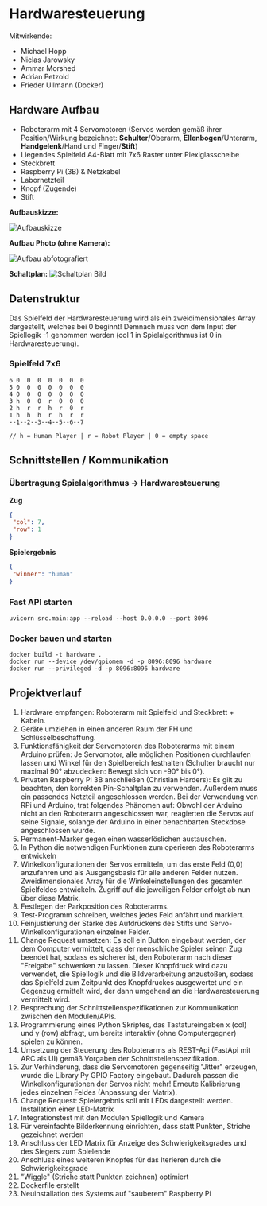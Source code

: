 # Hardwaresteuerung
Mitwirkende:
- Michael Hopp
- Niclas Jarowsky
- Ammar Morshed
- Adrian Petzold
- Frieder Ullmann (Docker)

## Hardware Aufbau
- Roboterarm mit 4 Servomotoren (Servos werden gemäß ihrer Position/Wirkung bezeichnet: **Schulter**/Oberarm, **Ellenbogen**/Unterarm, **Handgelenk**/Hand und Finger/**Stift**)
- Liegendes Spielfeld A4-Blatt mit 7x6 Raster unter Plexiglasscheibe
- Steckbrett
- Raspberry Pi (3B) & Netzkabel
- Labornetzteil
- Knopf (Zugende)
- Stift

**Aufbauskizze:**

![Aufbauskizze](/assets/images/Aufbau%20Skizze.png)

**Aufbau Photo (ohne Kamera):**

![Aufbau abfotografiert](/assets/images/Robotik%20Roboarm%20Aufbau.jpeg)


**Schaltplan:**
![Schaltplan Bild](/assets/images/Schaltplan_Robotik_Pi4_Steckplatine.png)

## Datenstruktur
Das Spielfeld der Hardwaresteuerung wird als ein zweidimensionales Array dargestellt, welches bei 0 beginnt! Demnach muss von dem Input der Spiellogik -1 genommen werden (col 1 in Spielalgorithmus ist 0 in Hardwaresteuerung).

### Spielfeld 7x6
```
6 0  0  0  0  0  0  0
5 0  0  0  0  0  0  0
4 0  0  0  0  0  0  0
3 h  0  0  r  0  0  0
2 h  r  r  h  r  0  r
1 h  h  h  r  h  r  r
--1--2--3--4--5--6--7

// h = Human Player | r = Robot Player | 0 = empty space
```

## Schnittstellen / Kommunikation

### Übertragung Spielalgorithmus -> Hardwaresteuerung
**Zug**
```json
{
 "col": 7,
 "row": 1
}
```
**Spielergebnis**
```json
{
 "winner": "human"
}
```

### Fast API starten
```commandline
uvicorn src.main:app --reload --host 0.0.0.0 --port 8096
```

### Docker bauen und starten
```commandline
docker build -t hardware .
docker run --device /dev/gpiomem -d -p 8096:8096 hardware
docker run --privileged -d -p 8096:8096 hardware
```

## Projektverlauf
1. Hardware empfangen: Roboterarm mit Spielfeld und Steckbrett + Kabeln.
2. Geräte umziehen in einen anderen Raum der FH und Schlüsselbeschaffung.
3. Funktionsfähigkeit der Servomotoren des Roboterarms mit einem Arduino prüfen: Je Servomotor, alle möglichen Positionen durchlaufen lassen und Winkel für den Spielbereich festhalten (Schulter braucht nur maximal 90° abzudecken: Bewegt sich von -90° bis 0°).
4. Privaten Raspberry Pi 3B anschließen (Christian Harders): Es gilt zu beachten, den korrekten Pin-Schaltplan zu verwenden. Außerdem muss ein passendes Netzteil angeschlossen werden. Bei der Verwendung von RPi und Arduino, trat folgendes Phänomen auf: Obwohl der Arduino nicht an den Roboterarm angeschlossen war, reagierten die Servos auf seine Signale, solange der Arduino in einer benachbarten Steckdose angeschlossen wurde.
5. Permanent-Marker gegen einen wasserlöslichen austauschen.
6. In Python die notwendigen Funktionen zum operieren des Roboterarms entwickeln
7. Winkelkonfigurationen der Servos ermitteln, um das erste Feld (0,0) anzufahren und als Ausgangsbasis für alle anderen Felder nutzen. Zweidimensionales Array für die Winkeleinstellungen des gesamten Spielfeldes entwickeln. Zugriff auf die jeweiligen Felder erfolgt ab nun über diese Matrix.
8. Festlegen der Parkposition des Roboterarms.
9. Test-Programm schreiben, welches jedes Feld anfährt und markiert.
10. Feinjustierung der Stärke des Aufdrückens des Stifts und Servo-Winkelkonfigurationen einzelner Felder.
11. Change Request umsetzen: Es soll ein Button eingebaut werden, der dem Computer vermittelt, dass der menschliche Spieler seinen Zug beendet hat, sodass es sicherer ist, den Roboterarm nach dieser "Freigabe" schwenken zu lassen. Dieser Knopfdruck wird dazu verwendet, die Spiellogik und die Bildverarbeitung anzustoßen, sodass das Spielfeld zum Zeitpunkt des Knopfdruckes ausgewertet und ein Gegenzug ermittelt wird, der dann umgehend an die Hardwaresteuerung vermittelt wird.
12. Besprechung der Schnittstellenspezifikationen zur Kommunikation zwischen den Modulen/APIs.
13. Programmierung eines Python Skriptes, das Tastatureingaben x (col) und y (row) abfragt, um bereits interaktiv (ohne Computergegner) spielen zu können.
14. Umsetzung der Steuerung des Roboterarms als REST-Api (FastApi mit ARC als UI) gemäß Vorgaben der Schnittstellenspezifikation.
15. Zur Verhinderung, dass die Servomotoren gegenseitig "Jitter" erzeugen, wurde die Library Py GPIO Factory eingebaut. Dadurch passen die Winkelkonfigurationen der Servos nicht mehr! Erneute Kalibrierung jedes einzelnen Feldes (Anpassung der Matrix).
16. Change Request: Spielergebnis soll mit LEDs dargestellt werden. Installation einer LED-Matrix
17. Integrationstest mit den Modulen Spiellogik und Kamera
18. Für vereinfachte Bilderkennung einrichten, dass statt Punkten, Striche gezeichnet werden
19. Anschluss der LED Matrix für Anzeige des Schwierigkeitsgrades und des Siegers zum Spielende
20. Anschluss eines weiteren Knopfes für das Iterieren durch die Schwierigkeitsgrade
21. "Wiggle" (Striche statt Punkten zeichnen) optimiert
22. Dockerfile erstellt
23. Neuinstallation des Systems auf "sauberem" Raspberry Pi
